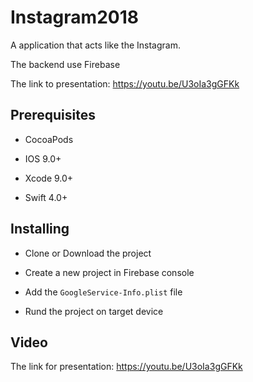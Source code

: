 # Instagram2018

A application that acts like the Instagram.

The backend use Firebase

The link to presentation: https://youtu.be/U3oIa3gGFKk

## Prerequisites

* CocoaPods

* IOS 9.0+

* Xcode 9.0+

* Swift 4.0+

## Installing

* Clone or Download the project

* Create a new project in Firebase console

* Add the ``` GoogleService-Info.plist ``` file

* Rund the project on target device

## Video

The link for presentation: https://youtu.be/U3oIa3gGFKk

